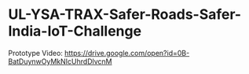 # UL-YSA-TRAX-Safer-Roads-Safer-India-IoT-Challenge

Prototype Video: https://drive.google.com/open?id=0B-BatDuynwOyMkNIcUhrdDlvcnM
